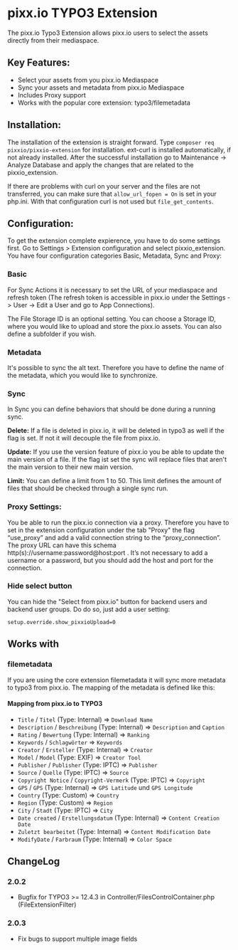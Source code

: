 # pixx.io TYPO3 Extension

The pixx.io Typo3 Extension allows pixx.io users to select the assets directly from their mediaspace.

## Key Features:

- Select your assets from you pixx.io Mediaspace
- Sync your assets and metadata from pixx.io Mediaspace
- Includes Proxy support
- Works with the popular core extension: typo3/filemetadata

## Installation:

The installation of the extension is straight forward. Type `composer req pixxio/pixxio-extension` for installation. ext-curl is installed automatically, if not already installed.
After the successful installation go to Maintenance -> Analyze Database and apply the changes that are related to the pixxio_extension.

If there are problems with curl on your server and the files are not transferred, you can make sure that
`allow_url_fopen = On`
is set in your php.ini. With that configuration curl is not used but `file_get_contents`.

## Configuration:

To get the extension complete expierence, you have to do some settings first. Go to Settings > Extension configuration and select pixxio_extension.
You have four configuration categories Basic, Metadata, Sync and Proxy:

### Basic

For Sync Actions it is necessary to set the URL of your mediaspace and refresh token (The refresh token is accessible in pixx.io under the Settings -> User -> Edit a User and go to App Connections).

The File Storage ID is an optional setting. You can choose a Storage ID, where you would like to upload and store the pixx.io assets. You can also define a subfolder if you wish.

### Metadata

It's possible to sync the alt text. Therefore you have to define the name of the metadata, which you would like to synchronize.

### Sync

In Sync you can define behaviors that should be done during a running sync.

**Delete:**
If a file is deleted in pixx.io, it will be deleted in typo3 as well if the flag is set. If not it will decouple the file from pixx.io.

**Update:**
If you use the version feature of pixx.io you be able to update the main version of a file. If the flag ist set the sync will replace files that aren't the main version to their new main version.

**Limit:**
You can define a limit from 1 to 50. This limit defines the amount of files that should be checked through a single sync run.

### Proxy Settings:

You be able to run the pixx.io connection via a proxy. Therefore you have to set in the extension configuration under the tab "Proxy" the flag “use_proxy” and add a valid connection string to the “proxy_connection”.
The proxy URL can have this schema http(s)://username:password@host:port . It’s not necessary to add a username or a password, but you should add the host and port for the connection.

### Hide select button

You can hide the "Select from pixx.io" button for backend users and backend user groups. Do do so, just add a user setting:

`setup.override.show_pixxioUpload=0`

## Works with

### filemetadata

If you are using the core extension filemetadata it will sync more metadata to typo3 from pixx.io. The mapping of the metadata is defined like this:

#### Mapping from pixx.io to TYPO3

- `Title` / `Titel` (Type: Internal) => `Download Name`
- `Description` / `Beschreibung` (Type: Internal) => `Description` and `Caption`
- `Rating` / `Bewertung` (Type: Internal) => `Ranking `
- `Keywords` / `Schlagwörter` => `Keywords`
- `Creator` / `Ersteller` (Type: Internal) => `Creator`
- `Model` / `Model` (Type: EXIF) => `Creator Tool`
- `Publisher` / `Publisher` (Type: IPTC) => `Publisher`
- `Source` / `Quelle` (Type: IPTC) => `Source`
- `Copyright Notice` / `Copyright-Vermerk` (Type: IPTC) => `Copyright`
- `GPS` / `GPS` (Type: Internal) => `GPS Latitude` und `GPS Longitude`
- `Country` (Type: Custom) => `Country`
- `Region` (Type: Custom) => `Region`
- `City` / `Stadt` (Type: IPTC) => `City`
- `Date created` / `Erstellungsdatum` (Type: Internal) => `Content Creation Date`
- `Zuletzt bearbeitet` (Type: Internal) => `Content Modification Date`
- `ModifyDate` / `Farbraum` (Type: Internal) => `Color Space`

## ChangeLog

### 2.0.2

- Bugfix for TYPO3 >= 12.4.3 in Controller/FilesControlContainer.php (FileExtensionFilter)

### 2.0.3

- Fix bugs to support multiple image fields
